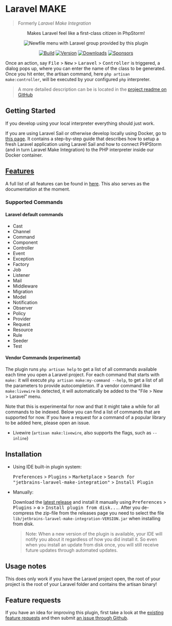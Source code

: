 # Laravel MAKE

> Formerly _Laravel Make Integration_

<!-- Plugin description -->

<p align="center">
  Makes Laravel feel like a first-class citizen in PhpStorm!
</p>
<p align="center">
    <img alt="Newfile menu with Laravel group provided by this plugin" src="https://plugins.jetbrains.com/files/14612/screenshot_22560.png" />
</p>
<p align="center">
    <a href="https://github.com/NiclasvanEyk/jetbrains-laravel-make-integration/actions"><img alt="Build" src="https://github.com/NiclasvanEyk/jetbrains-laravel-make-integration/workflows/Build/badge.svg"/></a>
    <a href="https://plugins.jetbrains.com/plugin/14612-laravel-make-integration"><img alt="Version" src="https://img.shields.io/jetbrains/plugin/v/14612-laravel-make-integration.svg"/></a>
    <a href="https://plugins.jetbrains.com/plugin/14612-laravel-make-integration"><img alt="Downloads" src="https://img.shields.io/jetbrains/plugin/d/14612-laravel-make-integration.svg"/></a>
    <a href="https://github.com/sponsors/NiclasvanEyk"><img alt="Sponsors" src="https://img.shields.io/github/sponsors/NiclasvanEyk"/></a>
</p>

Once an action, say <kbd>File</kbd> > <kbd>New</kbd> > <kbd>Laravel</kbd> > <kbd>Controller</kbd> is triggered, a dialog pops up, where you can enter the
name of the class to be generated. Once you hit enter, the artisan command, here
<code>php artisan make:controller</code>, will be executed by your configured `php` interpreter.

> A more detailed description can be is located in the [project readme on GitHub](https://github.com/NiclasvanEyk/jetbrains-laravel-make-integration)

<!-- Plugin description end -->

## Getting Started

If you develop using your local interpreter everything should just work.

If you are using Laravel Sail or otherwise develop locally using Docker, go to [this page](./docs/setup_with_sail.md). It contains a step-by-step guide that describes how to setup a fresh Laravel application using Laravel Sail and how to connect PHPStorm (and in turn Laravel Make Integration) to the PHP interpreter inside our Docker container.

## [Features](./features.md)

A full list of all features can be found in [here](./features.md). This also serves as the documentation at the moment.

### Supported Commands

#### Laravel default commands

- Cast
- Channel
- Command
- Component
- Controller
- Event
- Exception
- Factory
- Job
- Listener
- Mail
- Middleware
- Migration
- Model
- Notification
- Observer
- Policy
- Provider
- Request
- Resource
- Rule
- Seeder
- Test

#### Vendor Commands (experimental)

The plugin runs `php artisan help` to get a list of all commands available each time you open a Laravel project. For each command that starts with `make:` it will 
execute `php artisan make:my-command --help`, to get a list of all the parameters to provide autocompletion. If a vendor
command like `make:livewire` is detected, it will automatically be added to the "File > New > Laravel" menu.

Note that this is experimental for now and that it might take a while for all commands to be indexed. Below you can find
a list of commands that are supported for now. If you have a request for a command of a popular library to be added here,
please open an issue.

- Livewire (`artisan make:livewire`, also supports the flags, such as `--inline`)

## Installation

- Using IDE built-in plugin system:
  
  <kbd>Preferences</kbd> > <kbd>Plugins</kbd> > <kbd>Marketplace</kbd> > <kbd>Search for "jetbrains-laravel-make-integration"</kbd> >
  <kbd>Install Plugin</kbd>
  
- Manually:

  Download the [latest release](https://github.com/NiclasvanEyk/jetbrains-laravel-make-integration/releases/latest) and install it manually using
  <kbd>Preferences</kbd> > <kbd>Plugins</kbd> > <kbd>⚙️</kbd> > <kbd>Install plugin from disk...</kbd>. After you de-compress the zip-file from the releases page you need to select the file `lib/jetbrains-laravel-make-integration-VERSION.jar` when installing from disk.
  
  > Note: When a new version of the plugin is available, your IDE will notify you about it regardless of how you did install it. So even when you install an update from disk once, you will still receive future updates through automated updates.

## Usage notes

This does only work if you have the Laravel project open, the root of your project is the root of your Laravel
folder and contains the artisan binary!

## Feature requests

If you have an idea for improving this plugin, first take a look at the
<a href="https://github.com/NiclasvanEyk/jetbrains-laravel-make-integration/issues?q=is%3Aissue+is%3Aopen+label%3Aenhancement">existing feature requests</a>
and then submit
<a href="https://github.com/NiclasvanEyk/intellij-artisan-make-integration/issues/new">an issue through Github</a>.
